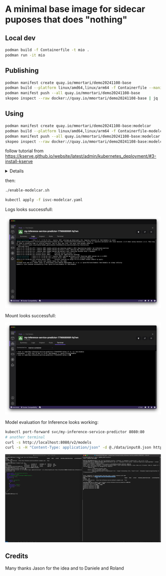 # A minimal base image for sidecar puposes that does "nothing"

## Local dev

```sh
podman build -f Containerfile -t mio .
podman run -it mio
```

## Publishing

```sh
podman manifest create quay.io/mmortari/demo20241108-base
podman build --platform linux/amd64,linux/arm64 -f Containerfile --manifest quay.io/mmortari/demo20241108-base .
podman manifest push --all quay.io/mmortari/demo20241108-base 
skopeo inspect --raw docker://quay.io/mmortari/demo20241108-base | jq
```

## Using

```sh
podman manifest create quay.io/mmortari/demo20241108-base:modelcar
podman build --platform linux/amd64,linux/arm64 -f Containerfile-modelcar --manifest quay.io/mmortari/demo20241108-base:modelcar .
podman manifest push --all quay.io/mmortari/demo20241108-base:modelcar
skopeo inspect --raw docker://quay.io/mmortari/demo20241108-base:modelcar | jq
```

follow tutorial from https://kserve.github.io/website/latest/admin/kubernetes_deployment/#3-install-kserve

<details>

```sh
kubectl apply -f https://github.com/cert-manager/cert-manager/releases/download/v1.16.1/cert-manager.yaml
./repeat.sh kubectl apply -f https://github.com/kserve/kserve/releases/download/v0.13.0/kserve.yaml 
./repeat.sh kubectl apply -f https://github.com/kserve/kserve/releases/download/v0.13.0/kserve-cluster-resources.yaml
kubectl patch configmap/inferenceservice-config -n kserve --type=strategic -p '{"data": {"deploy": "{\"defaultDeploymentMode\": \"RawDeployment\"}"}}'
```

</details>

then:

```sh
./enable-modelcar.sh
```

```sh
kubectl apply -f isvc-modelcar.yaml
```

Logs looks successfull:

![alt text](image.png)

Mount looks successfull:

![alt text](image-1.png)

Model evaluation for Inference looks working:

```sh
kubectl port-forward svc/my-inference-service-predictor 8080:80
# another terminal
curl -s http://localhost:8080/v2/models
curl -s -H "Content-Type: application/json" -d @./data/input0.json http://localhost:8080/v2/models/my-inference-service/infer | jq
```

![](Screenshot%202024-11-13%20at%2018.58.23%20(2).png)

## Credits

Many thanks Jason for the idea and to Daniele and Roland
